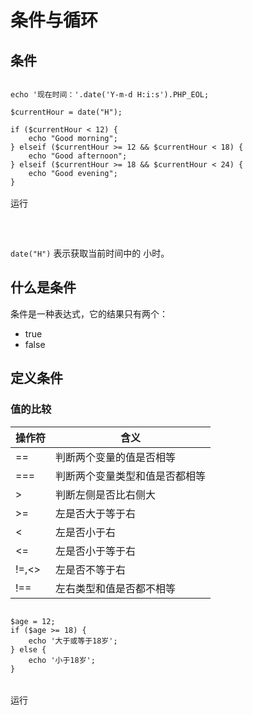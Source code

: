 # 条件与循环

## 条件

<pre x-data>
<code class="language-PHP" x-ref="code">
echo '现在时间：'.date('Y-m-d H:i:s').PHP_EOL;

$currentHour = date("H");

if ($currentHour < 12) {
    echo "Good morning";
} elseif ($currentHour >= 12 && $currentHour < 18) {
    echo "Good afternoon";
} elseif ($currentHour >= 18 && $currentHour < 24) {
    echo "Good evening";
}</code>
<div class="flex justify-end">
<div class="btn" x-on:click="$store.runner_result=window.runner($refs.code.innerText)">运行</div>
</div></pre>

<pre x-data x-show="$store.runner_result != ''">
<code x-html="$store.runner_result" class="mt-2"></code>
</pre>

`date("H")` 表示获取当前时间中的 小时。

## 什么是条件

条件是一种表达式，它的结果只有两个：

- true
- false

## 定义条件

### 值的比较

| 操作符 | 含义                           |
| ------ | ------------------------------ |
| ==     | 判断两个变量的值是否相等       |
| ===    | 判断两个变量类型和值是否都相等 |
| >      | 判断左侧是否比右侧大           |
| >=     | 左是否大于等于右               |
| <      | 左是否小于右                   |
| <=     | 左是否小于等于右               |
| !=,<>  | 左是否不等于右                 |
| !==    | 左右类型和值是否都不相等       |

<pre x-data>
<code class="language-PHP" x-ref="code">
$age = 12;
if ($age >= 18) {
    echo '大于或等于18岁';
} else {
    echo '小于18岁';
}
</code>
<div class="flex justify-end">
<div class="btn" x-on:click="$store.runner_result=window.runner($refs.code.innerText)">运行</div>
</div></pre>

<pre x-data x-show="$store.runner_result != ''">
<code x-html="$store.runner_result" class="mt-2"></code>
</pre>

<script>
window.document.addEventListener('alpine:init', () => {
    Alpine.store('runner_result', '')
})

window.Alpine.start()
</script>
